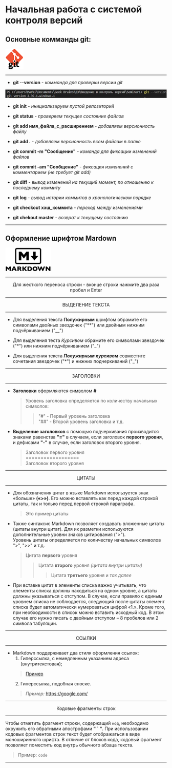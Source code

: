 # __Начальная работа с системой контроля версий__

## __Основные комманды git:__
![Git_logo](resources/git_logo.png)

---

* __git --version__ - _комманда для проверки версии git_

![git_version](resources/Git_version.jpg)

* __git init__ - _инициализируем пустой репозиторий_

* __git status__ - _проверяем текущее состояние файлов_

* __git add имя_файла_с_расширением__ - _добавляем версионность файлу_

* __git add .__ - _добавляем версионность всем файлам в папке_

* __git commit -m "Сообщение"__ - _команда для фиксации изменений файлов_

* __git commit -am "Сообщение"__ - _фиксация изменений с комментарием (не требует git add)_

* __git diff__ - _вывод изменений на текущий момент, по отношению к последнему коммиту_

* __git log__ - _вывод истории коммитов в хронологическом порядке_

* __git checkout хэш_коммита__ - _переход между изменениями_

* __git chekout master__ - _возврат к текущему состоянию_

---

## __Оформление шрифтом Mardown__  
![Markdown_logo](resources/Markdown_logo.jpg)

---

<p style="text-align: center;">Для жесткого переноса строки - вконце строки нажмите два раза пробел и Enter</p>

---

<p style="text-align: center;">ВЫДЕЛЕНИЕ ТЕКСТА</p>

---

* Для выделения текста __Полужирным__ шрифтом обрамите его символами двойных звездочек ("**") или двойным нижним подчёркиванием ("__")  

* Для выделения теста _Курсивом_ обрамите его символами звездочек ("*") или нижним подчёркиванием ("_")  

* Для выделения текста **_Полужирным курсивом_** совместите сочетания звездочек ("*") и нижних подчеркиваний ("_")

---

<p style="text-align: center;">ЗАГОЛОВКИ</p>

---

* __Заголовки__ оформляются символом __#__
    >Уровень заголовка определяется по количеству начальных символов:
    >>"#" - Первый уровень заголовка  
    >>"##" - Второй уровень заголовка и т.д.  
  
* __Выделение заголовков__ с помощью подчеркивания производится знаками равенства __"="__ в случаем, если заголовок __первого уровня__, и дефисами __"-"__ в случае, если заголовок второго уровня.
    >Заголовок первого уровня  
    ==================  
    Заголовок второго уровня  

---

<p style="text-align: center;">ЦИТАТЫ</p>

---

* Для обозначения цитат в языке Markdown используется знак «больше» __(«>»)__. Его можно вставлять как перед каждой строкой цитаты, так и только перед первой строкой параграфа.

    >Это пример цитаты  

* Также синтаксис Markdown позволяет создавать вложенные цитаты (цитаты внутри цитат). Для их разметки используются дополнительные уровни знаков цитирования (">").  
Уровень цитаты определяется по количеству начальных символов ">", ">>" и т.д.
    >Цитата __первого__ уровня  
    >>Цитата __второго__ уровня _(цитата внутри цитаты)_  
    >>>Цитата __третьего__ уровня и _так далее_  

* При вставке цитат в элементы списка важно учитывать, что элементы списка должны находиться на одном уровне, а цитаты должны указываться с отступом. В случае, если правило с единым уровнем списка не соблюдается, следующий после цитаты элемент списка будет автоматически нумероваться цифрой «1.». Кроме того, при необходимости в список можно вставить исходный код. В этом случае его нужно писать с двойным отступом – 8 пробелов или 2 символа табуляции.

---

<p style="text-align: center;">ССЫЛКИ</p>

---

* Markdown поддерживает два стиля оформления ссылок:  
    1. Гиперссылка, с немедленным указанием адреса (внутритекстовая);
    >[Пример](https://google.com/ "подсказка, при наведении курсора")
    2. Гиперссылка, подобная сноске.  
    >_Пример:_ https://google.com/  

---  

<p style="text-align: center;">Кодовые фрагменты строк</p>  

---  

Чтобы отметить фрагмент строки, содержащий `код`, необходимо окружить его обратными апострофами __" ` "__. При использовании кодовых фрагментов строк текст будет отображаться в виде моноширинного шрифта. В отличие от блоков кода, кодовый фрагмент позволяет поместить код внутрь обычного абзаца текста.  
>Пример: `code`  
---